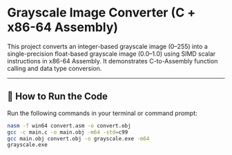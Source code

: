 # Grayscale Image Converter (C + x86-64 Assembly)

This project converts an integer-based grayscale image (0–255) into a single-precision float-based grayscale image (0.0–1.0) using SIMD scalar instructions in x86-64 Assembly. It demonstrates C-to-Assembly function calling and data type conversion.

---

## 🔧 How to Run the Code

Run the following commands in your terminal or command prompt:

```bash
nasm -f win64 convert.asm -o convert.obj
gcc -c main.c -o main.obj -m64 -std=c99
gcc main.obj convert.obj -o grayscale.exe -m64
grayscale.exe
